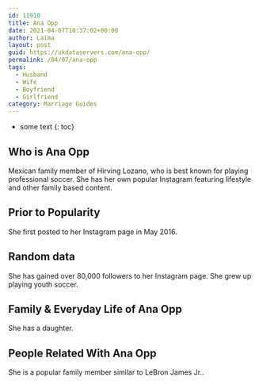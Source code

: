 ```yaml
---
id: 11910
title: Ana Opp
date: 2021-04-07T10:37:02+00:00
author: Laima
layout: post
guid: https://ukdataservers.com/ana-opp/
permalink: /04/07/ana-opp
tags:
  - Husband
  - Wife
  - Boyfriend
  - Girlfriend
category: Marriage Guides
---
```


* some text
{: toc}


## Who is Ana Opp
                  
                  
                  
Mexican family member of Hirving Lozano, who is best known for playing professional soccer. She has her own popular Instagram featuring lifestyle and other family based content.
                  
              
            
              
            
                
                
                
## Prior to Popularity
                  
                  
                  
She first posted to her Instagram page in May 2016.
                  
              
            
              
            
                
                
                
## Random data
                  
                  
                  
She has gained over 80,000 followers to her Instagram page. She grew up playing youth soccer.
                  
              
            
              
            
                
                
                
## Family & Everyday Life of Ana Opp
                  
                  
                  
She has a daughter.
                  
              
            
              
            
                
                
                
## People Related With Ana Opp
                  
                  
                  
She is a popular family member similar to LeBron James Jr..
                  
              
            
              
            
                
              
            
              
              
            
            
              
            
          
          
          